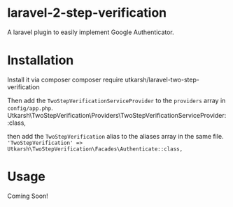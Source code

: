 # laravel-2-step-verification
A laravel plugin to easily implement Google Authenticator.

# Installation
Install it via composer
    composer require utkarsh/laravel-two-step-verification

Then add the `TwoStepVerificationServiceProvider` to the `providers` array in `config/app.php`.
    Utkarsh\TwoStepVerification\Providers\TwoStepVerificationServiceProvider::class,

then add the `TwoStepVerification` alias to the aliases array in the same file.
    `'TwoStepVerification' => Utkarsh\TwoStepVerification\Facades\Authenticate::class,`

# Usage
Coming Soon!
